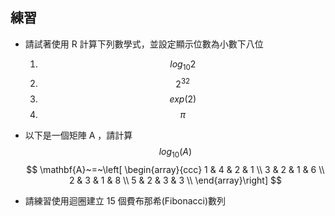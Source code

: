 ## 練習
* 請試著使用 R 計算下列數學式，並設定顯示位數為小數下八位

    1. $$log_{10} 2$$
    2. $$2^{32}$$
    3. $$exp(2)$$
    4. $$\pi$$

* 以下是一個矩陣 A ，請計算 $$log_{10}(A)$$
  $$
  \mathbf{A}~=~\left[
  \begin{array}{ccc}
  1 & 4 & 2 & 1 \\
  3 & 2 & 1 & 6 \\
  2 & 3 & 1 & 8 \\
  5 & 2 & 3 & 3 \\
  \end{array}\right]
  $$


* 請練習使用迴圈建立 15 個費布那希(Fibonacci)數列

